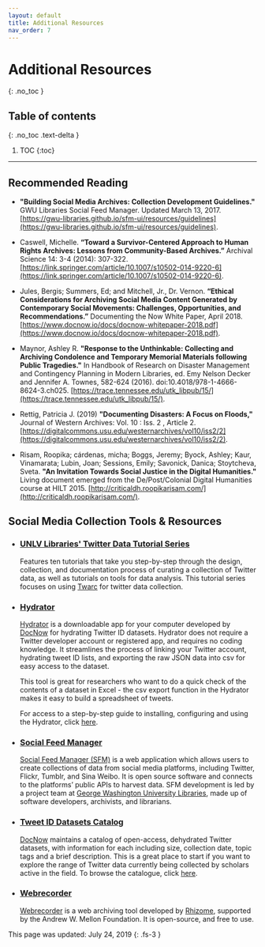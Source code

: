 ```yaml
---
layout: default
title: Additional Resources
nav_order: 7
---
```


# Additional Resources
{: .no_toc }

## Table of contents
{: .no_toc .text-delta }

1. TOC
{:toc}

---
## Recommended Reading 

- **"Building Social Media Archives: Collection Development Guidelines."** GWU Libraries Social Feed Manager. Updated March 13, 2017. [https://gwu-libraries.github.io/sfm-ui/resources/guidelines](https://gwu-libraries.github.io/sfm-ui/resources/guidelines).

- Caswell, Michelle. **“Toward a Survivor-Centered Approach to Human Rights Archives: Lessons from Community-Based Archives.”** Archival Science 14: 3-4 (2014): 307-322. [https://link.springer.com/article/10.1007/s10502-014-9220-6](https://link.springer.com/article/10.1007/s10502-014-9220-6).

- Jules, Bergis; Summers, Ed; and Mitchell, Jr., Dr. Vernon. **“Ethical Considerations for Archiving Social Media Content Generated by Contemporary Social Movements: Challenges, Opportunities, and Recommendations.”** Documenting the Now White Paper, April 2018. [https://www.docnow.io/docs/docnow-whitepaper-2018.pdf](https://www.docnow.io/docs/docnow-whitepaper-2018.pdf).

- Maynor, Ashley R. **"Response to the Unthinkable: Collecting and Archiving Condolence and Temporary Memorial Materials following Public Tragedies."** In Handbook of Research on Disaster Management and Contingency Planning in Modern Libraries, ed. Emy Nelson Decker and Jennifer A. Townes, 582-624 (2016). doi:10.4018/978-1-4666-8624-3.ch025. [https://trace.tennessee.edu/utk_libpub/15/](https://trace.tennessee.edu/utk_libpub/15/).

- Rettig, Patricia J. (2019) **"Documenting Disasters: A Focus on Floods,"** Journal of Western Archives: Vol. 10 : Iss. 2 , Article 2. [https://digitalcommons.usu.edu/westernarchives/vol10/iss2/2](https://digitalcommons.usu.edu/westernarchives/vol10/iss2/2).  

- Risam, Roopika; cárdenas, micha; Boggs, Jeremy; Byock, Ashley; Kaur, Vinamarata; Lubin, Joan; Sessions, Emily; Savonick, Danica; Stoytcheva, Sveta. **"An Invitation Towards Social Justice in the Digital Humanities."** Living document emerged from the De/Post/Colonial Digital Humanities course at HILT 2015. [http://criticaldh.roopikarisam.com/](http://criticaldh.roopikarisam.com/).


## Social Media Collection Tools & Resources

- ### [UNLV Libraries' Twitter Data Tutorial Series](https://www.library.unlv.edu/whats_new_in_special_collections/2019/04/new-digital-collections-1-october-twitter-data-tutorial)

    Features ten tutorials that take you step-by-step through the design, collection, and documentation process of curating a collection of Twitter data, as well as tutorials on tools for data analysis. This tutorial series focuses on using [Twarc](https://github.com/DocNow/twarc) for twitter data collection.

- ### [Hydrator](https://github.com/DocNow/hydrator)

    [Hydrator](https://github.com/DocNow/hydrator) is a downloadable app for your computer  developed by [DocNow](https://www.docnow.io/) for hydrating Twitter ID datasets. Hydrator does not require a Twitter developer account or registered app, and requires no coding knowledge. It streamlines the process of linking your Twitter account, hydrating tweet ID lists, and exporting the raw JSON data into csv for easy access to the dataset.  

    This tool is great for researchers who want to do a quick check of the contents of a dataset in Excel - the csv export function in the Hydrator makes it easy to build a spreadsheet of tweets.

    For access to a step-by-step guide to installing, configuring and using the Hydrator, click [here](https://docs.google.com/forms/d/e/1FAIpQLSdZc8VmDdGPhphCG0yR3aUBhJPP7R73Aonj1CFbsaE_So55qg/viewform).

- ### [Social Feed Manager](https://gwu-libraries.github.io/sfm-ui/)

    [Social Feed Manager (SFM)](https://gwu-libraries.github.io/sfm-ui/) is a web application which allows users to create collections of data from social media platforms, including Twitter, Flickr, Tumblr, and Sina Weibo. It is open source software and connects to the platforms’ public APIs to harvest data. SFM development is led by a project team at [George Washington University Libraries](https://library.gwu.edu/), made up of software developers, archivists, and librarians.

- ### [Tweet ID Datasets Catalog](https://www.docnow.io/catalog/)

    [DocNow](https://www.docnow.io/) maintains a catalog of open-access, dehydrated Twitter datasets, with information for each including size, collection date, topic tags and a brief description. This is a great place to start if you want to explore the range of Twitter data currently being collected by scholars active in the field. To browse the catalogue, click [here](https://www.docnow.io/catalog/). 

- ### [Webrecorder](https://webrecorder.io/)

    [Webrecorder](https://webrecorder.io/) is a web archiving tool developed by [Rhizome](https://rhizome.org/), supported by the Andrew W. Mellon Foundation. It is open-source, and free to use.


This page was updated: July 24, 2019
{: .fs-3 }
